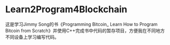 # Learn2Program4Blockchain

这是学习Jimmy Song的书《Programming Bitcoin_ Learn How to Program Bitcoin from Scratch》并使用C++完成书中代码的暂存项目，方便我在不同地方不同设备上学习编写代码。
